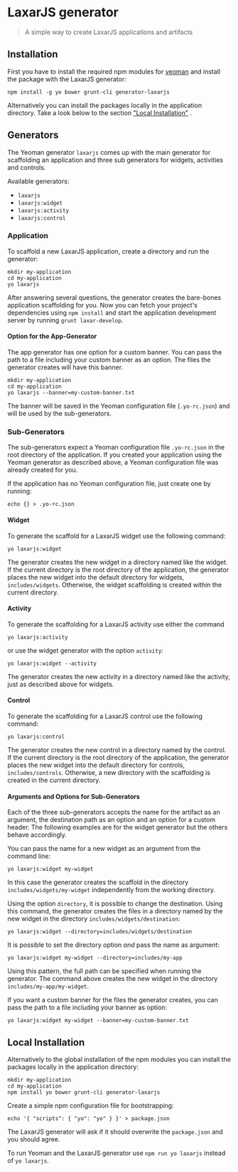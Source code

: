 # LaxarJS generator

> A simple way to create LaxarJS applications and artifacts


## Installation

First you have to install the required npm modules for [yeoman](http://yeoman.io/) and install the package with the LaxarJS generator:
```
npm install -g yo bower grunt-cli generator-laxarjs
```

Alternatively you can install the packages locally in the application directory.
Take a look below to the section ["Local Installation"](#local-installation) .


## Generators

The Yeoman generator `laxarjs` comes up with the main generator for scaffolding an application and three sub generators for widgets, activities and controls.

Available generators:
- `laxarjs`
- `laxarjs:widget`
- `laxarjs:activity`
- `laxarjs:control`


### Application

To scaffold a new LaxarJS application, create a directory and run the generator:

```console
mkdir my-application
cd my-application
yo laxarjs
```

After answering several questions, the generator creates the bare-bones application scaffolding for you.
Now you can fetch your project's dependencies using `npm install` and start the application development server by running `grunt laxar-develop`.


#### Option for the App-Generator

The app generator has one option for a custom banner.
You can pass the path to a file including your custom banner as an option.
The files the generator creates will have this banner.

```console
mkdir my-application
cd my-application
yo laxarjs --banner=my-custom-banner.txt
```

The banner will be saved in the Yeoman configuration file (`.yo-rc.json`) and will be used by the sub-generators.


### Sub-Generators

The sub-generators expect a Yeoman configuration file `.yo-rc.json` in the root directory of the application.
If you created your application using the Yeoman generator as described above, a Yeoman configuration file was already created for you.

If the application has no Yeoman configuration file, just create one by running:

```console
echo {} > .yo-rc.json
```


#### Widget

To generate the scaffold for a LaxarJS widget use the following command:

```console
yo laxarjs:widget
```

The generator creates the new widget in a directory named like the widget.
If the current directory is the root directory of the application, the generator places the new widget into the default directory for widgets, `includes/widgets`.
Otherwise, the widget scaffolding is created within the current directory.


#### Activity

To generate the scaffolding for a LaxarJS activity use either the command

```console
yo laxarjs:activity
```

or use the widget generator with the option `activity`:

```console
yo laxarjs:widget --activity
```

The generator creates the new activity in a directory named like the activity, just as described above for widgets.


#### Control

To generate the scaffolding for a LaxarJS control use the following command:

```console
yo laxarjs:control
```

The generator creates the new control in a directory named by the control.
If the current directory is the root directory of the application, the generator places the new widget into the default directory for controls, `includes/controls`.
Otherwise, a new directory with the scaffolding is created in the current directory.


#### Arguments and Options for Sub-Generators

Each of the three sub-generators accepts the name for the artifact as an argument, the destination path as an option and an option for a custom header.
The following examples are for the widget generator but the others behave accordingly.

You can pass the name for a new widget as an argument from the command line:

```console
yo laxarjs:widget my-widget
```

In this case the generator creates the scaffold in the directory `includes/widgets/my-widget` independently from the working directory.


Using the option `directory`, it is possible to change the destination.
Using this command, the generator creates the files in a directory named by the new widget in the directory `includes/widgets/destination`:

```console
yo laxarjs:widget --directory=includes/widgets/destination
```

It is possible to set the directory option *and* pass the name as argument:

```console
yo laxarjs:widget my-widget --directory=includes/my-app
```

Using this pattern, the full path can be specified when running the generator.
The command above creates the new widget in the directory `includes/my-app/my-widget`.

If you want a custom banner for the files the generator creates, you can pass the path to a file including your banner as option:

```console
yo laxarjs:widget my-widget --banner=my-custom-banner.txt
```


## Local Installation

Alternatively to the global installation of the npm modules you can install the packages locally in the application directory:

```
mkdir my-application
cd my-application
npm install yo bower grunt-cli generator-laxarjs
```

Create a simple npm configuration file for bootstrapping:

```
echo '{ "scripts": { "yo": "yo" } }' > package.json
```

The LaxarJS generator will ask if it should overwrite the `package.json` and you should agree.

To run Yeoman and the LaxarJS generator use `npm run yo laxarjs` instead of `yo laxarjs`.
